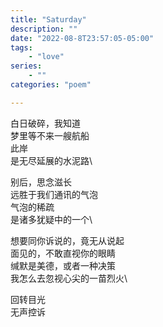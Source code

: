 ```yaml
---
title: "Saturday"
description: ""
date: "2022-08-8T23:57:05-05:00"
tags: 
    - "love"
series: 
    - ""
categories: "poem"

---
```

白日破碎，我知道\
梦里等不来一艘航船\
此岸\
是无尽延展的水泥路\

别后，思念滋长\
远胜于我们通讯的气泡\
气泡的稀疏\
是诸多犹疑中的一个\

想要同你诉说的，竟无从说起\
面见的，不敢直视你的眼睛\
缄默是美德，或者一种决策\
我怎么去忽视心尖的一苗烈火\

回转目光\
无声控诉
